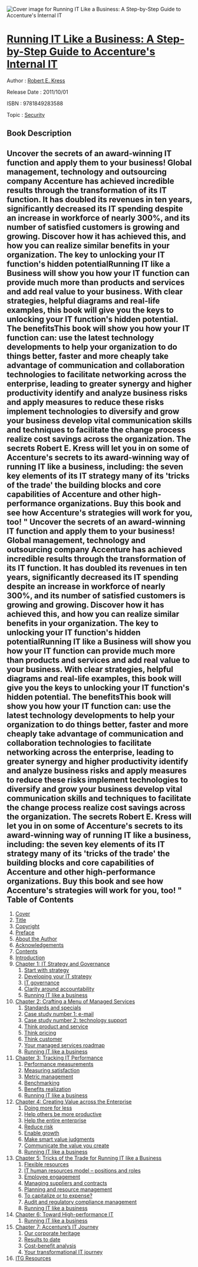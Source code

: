 ![Cover image for Running IT Like a Business: A Step-by-Step Guide to Accenture&#39;s Internal IT](https://imgdetail.ebookreading.net/cover/cover/security/EB9781849283588.jpg)

[Running IT Like a Business: A Step-by-Step Guide to Accenture&#39;s Internal IT](https://ebookreading.net/view/book/Running+IT+Like+a+Business%3A+A+Step-by-Step+Guide+to+Accenture%26%2339%3Bs+Internal+IT-EB9781849283588_1.html "Running IT Like a Business: A Step-by-Step Guide to Accenture&#39;s Internal IT")
====================================================================================================================

Author : [Robert E. Kress](https://ebookreading.net/search/author/Robert+E.+Kress)

Release Date : 2011/10/01

ISBN : 9781849283588

Topic : [Security](https://ebookreading.net/search/category/security)

Book Description
-----------------

Uncover the secrets of an award-winning IT function and apply them to your business!
Global management, technology and outsourcing company Accenture has achieved incredible results through the transformation of its IT function. It has doubled its revenues in ten years, significantly decreased its IT spending despite an increase in workforce of nearly 300%, and its number of satisfied customers is growing and growing. Discover how it has achieved this, and how you can realize similar benefits in your organization.
The key to unlocking your IT function's hidden potentialRunning IT like a Business will show you how your IT function can provide much more than products and services and add real value to your business. With clear strategies, helpful diagrams and real-life examples, this book will give you the keys to unlocking your IT function's hidden potential.
The benefitsThis book will show you how your IT function can:
use the latest technology developments to help your organization to do things better, faster and more cheaply take advantage of communication and collaboration technologies to facilitate networking across the enterprise, leading to greater synergy and higher productivity identify and analyze business risks and apply measures to reduce these risks implement technologies to diversify and grow your business develop vital communication skills and techniques to facilitate the change process realize cost savings across the organization. The secrets
Robert E. Kress will let you in on some of Accenture's secrets to its award-winning way of running IT like a business, including:
the seven key elements of its IT strategy many of its 'tricks of the trade' the building blocks and core capabilities of Accenture and other high-performance organizations. Buy this book and see how Accenture's strategies will work for you, too!
"               Uncover the secrets of an award-winning IT function and apply them to your business!
Global management, technology and outsourcing company Accenture has achieved incredible results through the transformation of its IT function. It has doubled its revenues in ten years, significantly decreased its IT spending despite an increase in workforce of nearly 300%, and its number of satisfied customers is growing and growing. Discover how it has achieved this, and how you can realize similar benefits in your organization.
The key to unlocking your IT function's hidden potentialRunning IT like a Business will show you how your IT function can provide much more than products and services and add real value to your business. With clear strategies, helpful diagrams and real-life examples, this book will give you the keys to unlocking your IT function's hidden potential.
The benefitsThis book will show you how your IT function can:
use the latest technology developments to help your organization to do things better, faster and more cheaply take advantage of communication and collaboration technologies to facilitate networking across the enterprise, leading to greater synergy and higher productivity identify and analyze business risks and apply measures to reduce these risks implement technologies to diversify and grow your business develop vital communication skills and techniques to facilitate the change process realize cost savings across the organization. The secrets
Robert E. Kress will let you in on some of Accenture's secrets to its award-winning way of running IT like a business, including:
the seven key elements of its IT strategy many of its 'tricks of the trade' the building blocks and core capabilities of Accenture and other high-performance organizations. Buy this book and see how Accenture's strategies will work for you, too!
"               
Table of Contents
-----------------

1. [Cover](https://ebookreading.net/view/book/Running+IT+Like+a+Business%3A+A+Step-by-Step+Guide+to+Accenture%26%2339%3Bs+Internal+IT-EB9781849283588_1.html)
1. [Title](https://ebookreading.net/view/book/Running+IT+Like+a+Business%3A+A+Step-by-Step+Guide+to+Accenture%26%2339%3Bs+Internal+IT-EB9781849283588_3.html)
1. [Copyright](https://ebookreading.net/view/book/Running+IT+Like+a+Business%3A+A+Step-by-Step+Guide+to+Accenture%26%2339%3Bs+Internal+IT-EB9781849283588_4.html)
1. [Preface](https://ebookreading.net/view/book/Running+IT+Like+a+Business%3A+A+Step-by-Step+Guide+to+Accenture%26%2339%3Bs+Internal+IT-EB9781849283588_5.html)
1. [About the Author](https://ebookreading.net/view/book/Running+IT+Like+a+Business%3A+A+Step-by-Step+Guide+to+Accenture%26%2339%3Bs+Internal+IT-EB9781849283588_6.html)
1. [Acknowledgements](https://ebookreading.net/view/book/Running+IT+Like+a+Business%3A+A+Step-by-Step+Guide+to+Accenture%26%2339%3Bs+Internal+IT-EB9781849283588_7.html)
1. [Contents](https://ebookreading.net/view/book/Running+IT+Like+a+Business%3A+A+Step-by-Step+Guide+to+Accenture%26%2339%3Bs+Internal+IT-EB9781849283588_8.html)
1. [Introduction](https://ebookreading.net/view/book/Running+IT+Like+a+Business%3A+A+Step-by-Step+Guide+to+Accenture%26%2339%3Bs+Internal+IT-EB9781849283588_9.html)
1. [Chapter 1: IT Strategy and Governance](https://ebookreading.net/view/book/Running+IT+Like+a+Business%3A+A+Step-by-Step+Guide+to+Accenture%26%2339%3Bs+Internal+IT-EB9781849283588_10.html)
    1. [Start with strategy](https://ebookreading.net/view/book/Running+IT+Like+a+Business%3A+A+Step-by-Step+Guide+to+Accenture%26%2339%3Bs+Internal+IT-EB9781849283588_10.html#ch1-1)
    1. [Developing your IT strategy](https://ebookreading.net/view/book/Running+IT+Like+a+Business%3A+A+Step-by-Step+Guide+to+Accenture%26%2339%3Bs+Internal+IT-EB9781849283588_10.html#ch1-2)
    1. [IT governance](https://ebookreading.net/view/book/Running+IT+Like+a+Business%3A+A+Step-by-Step+Guide+to+Accenture%26%2339%3Bs+Internal+IT-EB9781849283588_10.html#ch1-3)
    1. [Clarity around accountability](https://ebookreading.net/view/book/Running+IT+Like+a+Business%3A+A+Step-by-Step+Guide+to+Accenture%26%2339%3Bs+Internal+IT-EB9781849283588_10.html#ch1-4)
    1. [Running IT like a business](https://ebookreading.net/view/book/Running+IT+Like+a+Business%3A+A+Step-by-Step+Guide+to+Accenture%26%2339%3Bs+Internal+IT-EB9781849283588_10.html#ch1-5)
1. [Chapter 2: Crafting a Menu of Managed Services](https://ebookreading.net/view/book/Running+IT+Like+a+Business%3A+A+Step-by-Step+Guide+to+Accenture%26%2339%3Bs+Internal+IT-EB9781849283588_11.html)
    1. [Standards and specials](https://ebookreading.net/view/book/Running+IT+Like+a+Business%3A+A+Step-by-Step+Guide+to+Accenture%26%2339%3Bs+Internal+IT-EB9781849283588_11.html#ch2-1)
    1. [Case study number 1: e-mail](https://ebookreading.net/view/book/Running+IT+Like+a+Business%3A+A+Step-by-Step+Guide+to+Accenture%26%2339%3Bs+Internal+IT-EB9781849283588_11.html#ch2-2)
    1. [Case study number 2: technology support](https://ebookreading.net/view/book/Running+IT+Like+a+Business%3A+A+Step-by-Step+Guide+to+Accenture%26%2339%3Bs+Internal+IT-EB9781849283588_11.html#ch2-3)
    1. [Think product and service](https://ebookreading.net/view/book/Running+IT+Like+a+Business%3A+A+Step-by-Step+Guide+to+Accenture%26%2339%3Bs+Internal+IT-EB9781849283588_11.html#ch2-4)
    1. [Think pricing](https://ebookreading.net/view/book/Running+IT+Like+a+Business%3A+A+Step-by-Step+Guide+to+Accenture%26%2339%3Bs+Internal+IT-EB9781849283588_11.html#ch2-5)
    1. [Think customer](https://ebookreading.net/view/book/Running+IT+Like+a+Business%3A+A+Step-by-Step+Guide+to+Accenture%26%2339%3Bs+Internal+IT-EB9781849283588_11.html#ch2-6)
    1. [Your managed services roadmap](https://ebookreading.net/view/book/Running+IT+Like+a+Business%3A+A+Step-by-Step+Guide+to+Accenture%26%2339%3Bs+Internal+IT-EB9781849283588_11.html#ch2-7)
    1. [Running IT like a business](https://ebookreading.net/view/book/Running+IT+Like+a+Business%3A+A+Step-by-Step+Guide+to+Accenture%26%2339%3Bs+Internal+IT-EB9781849283588_11.html#ch2-8)
1. [Chapter 3: Tracking IT Performance](https://ebookreading.net/view/book/Running+IT+Like+a+Business%3A+A+Step-by-Step+Guide+to+Accenture%26%2339%3Bs+Internal+IT-EB9781849283588_12.html)
    1. [Performance measurements](https://ebookreading.net/view/book/Running+IT+Like+a+Business%3A+A+Step-by-Step+Guide+to+Accenture%26%2339%3Bs+Internal+IT-EB9781849283588_12.html#ch3-1)
    1. [Measuring satisfaction](https://ebookreading.net/view/book/Running+IT+Like+a+Business%3A+A+Step-by-Step+Guide+to+Accenture%26%2339%3Bs+Internal+IT-EB9781849283588_12.html#ch3-2)
    1. [Metric management](https://ebookreading.net/view/book/Running+IT+Like+a+Business%3A+A+Step-by-Step+Guide+to+Accenture%26%2339%3Bs+Internal+IT-EB9781849283588_12.html#ch3-3)
    1. [Benchmarking](https://ebookreading.net/view/book/Running+IT+Like+a+Business%3A+A+Step-by-Step+Guide+to+Accenture%26%2339%3Bs+Internal+IT-EB9781849283588_12.html#ch3-4)
    1. [Benefits realization](https://ebookreading.net/view/book/Running+IT+Like+a+Business%3A+A+Step-by-Step+Guide+to+Accenture%26%2339%3Bs+Internal+IT-EB9781849283588_12.html#ch3-5)
    1. [Running IT like a business](https://ebookreading.net/view/book/Running+IT+Like+a+Business%3A+A+Step-by-Step+Guide+to+Accenture%26%2339%3Bs+Internal+IT-EB9781849283588_12.html#ch3-6)
1. [Chapter 4: Creating Value across the Enterprise](https://ebookreading.net/view/book/Running+IT+Like+a+Business%3A+A+Step-by-Step+Guide+to+Accenture%26%2339%3Bs+Internal+IT-EB9781849283588_13.html)
    1. [Doing more for less](https://ebookreading.net/view/book/Running+IT+Like+a+Business%3A+A+Step-by-Step+Guide+to+Accenture%26%2339%3Bs+Internal+IT-EB9781849283588_13.html#ch4-1)
    1. [Help others be more productive](https://ebookreading.net/view/book/Running+IT+Like+a+Business%3A+A+Step-by-Step+Guide+to+Accenture%26%2339%3Bs+Internal+IT-EB9781849283588_13.html#ch4-2)
    1. [Help the entire enterprise](https://ebookreading.net/view/book/Running+IT+Like+a+Business%3A+A+Step-by-Step+Guide+to+Accenture%26%2339%3Bs+Internal+IT-EB9781849283588_13.html#ch4-3)
    1. [Reduce risk](https://ebookreading.net/view/book/Running+IT+Like+a+Business%3A+A+Step-by-Step+Guide+to+Accenture%26%2339%3Bs+Internal+IT-EB9781849283588_13.html#ch4-4)
    1. [Enable growth](https://ebookreading.net/view/book/Running+IT+Like+a+Business%3A+A+Step-by-Step+Guide+to+Accenture%26%2339%3Bs+Internal+IT-EB9781849283588_13.html#ch4-5)
    1. [Make smart value judgments](https://ebookreading.net/view/book/Running+IT+Like+a+Business%3A+A+Step-by-Step+Guide+to+Accenture%26%2339%3Bs+Internal+IT-EB9781849283588_13.html#ch4-6)
    1. [Communicate the value you create](https://ebookreading.net/view/book/Running+IT+Like+a+Business%3A+A+Step-by-Step+Guide+to+Accenture%26%2339%3Bs+Internal+IT-EB9781849283588_13.html#ch4-7)
    1. [Running IT like a business](https://ebookreading.net/view/book/Running+IT+Like+a+Business%3A+A+Step-by-Step+Guide+to+Accenture%26%2339%3Bs+Internal+IT-EB9781849283588_13.html#ch4-8)
1. [Chapter 5: Tricks of the Trade for Running IT like a Business](https://ebookreading.net/view/book/Running+IT+Like+a+Business%3A+A+Step-by-Step+Guide+to+Accenture%26%2339%3Bs+Internal+IT-EB9781849283588_14.html)
    1. [Flexible resources](https://ebookreading.net/view/book/Running+IT+Like+a+Business%3A+A+Step-by-Step+Guide+to+Accenture%26%2339%3Bs+Internal+IT-EB9781849283588_14.html#ch5-1)
    1. [IT human resources model – positions and roles](https://ebookreading.net/view/book/Running+IT+Like+a+Business%3A+A+Step-by-Step+Guide+to+Accenture%26%2339%3Bs+Internal+IT-EB9781849283588_14.html#ch5-2)
    1. [Employee engagement](https://ebookreading.net/view/book/Running+IT+Like+a+Business%3A+A+Step-by-Step+Guide+to+Accenture%26%2339%3Bs+Internal+IT-EB9781849283588_14.html#ch5-3)
    1. [Managing suppliers and contracts](https://ebookreading.net/view/book/Running+IT+Like+a+Business%3A+A+Step-by-Step+Guide+to+Accenture%26%2339%3Bs+Internal+IT-EB9781849283588_14.html#ch5-4)
    1. [Planning and resource management](https://ebookreading.net/view/book/Running+IT+Like+a+Business%3A+A+Step-by-Step+Guide+to+Accenture%26%2339%3Bs+Internal+IT-EB9781849283588_14.html#ch5-5)
    1. [To capitalize or to expense?](https://ebookreading.net/view/book/Running+IT+Like+a+Business%3A+A+Step-by-Step+Guide+to+Accenture%26%2339%3Bs+Internal+IT-EB9781849283588_14.html#ch5-6)
    1. [Audit and regulatory compliance management](https://ebookreading.net/view/book/Running+IT+Like+a+Business%3A+A+Step-by-Step+Guide+to+Accenture%26%2339%3Bs+Internal+IT-EB9781849283588_14.html#ch5-7)
    1. [Running IT like a business](https://ebookreading.net/view/book/Running+IT+Like+a+Business%3A+A+Step-by-Step+Guide+to+Accenture%26%2339%3Bs+Internal+IT-EB9781849283588_14.html#ch5-8)
1. [Chapter 6: Toward High-performance IT](https://ebookreading.net/view/book/Running+IT+Like+a+Business%3A+A+Step-by-Step+Guide+to+Accenture%26%2339%3Bs+Internal+IT-EB9781849283588_15.html)
    1. [Running IT like a business](https://ebookreading.net/view/book/Running+IT+Like+a+Business%3A+A+Step-by-Step+Guide+to+Accenture%26%2339%3Bs+Internal+IT-EB9781849283588_15.html#ch6-1)
1. [Chapter 7: Accenture’s IT Journey](https://ebookreading.net/view/book/Running+IT+Like+a+Business%3A+A+Step-by-Step+Guide+to+Accenture%26%2339%3Bs+Internal+IT-EB9781849283588_16.html)
    1. [Our corporate heritage](https://ebookreading.net/view/book/Running+IT+Like+a+Business%3A+A+Step-by-Step+Guide+to+Accenture%26%2339%3Bs+Internal+IT-EB9781849283588_16.html#ch7-1)
    1. [Results to date](https://ebookreading.net/view/book/Running+IT+Like+a+Business%3A+A+Step-by-Step+Guide+to+Accenture%26%2339%3Bs+Internal+IT-EB9781849283588_16.html#ch7-2)
    1. [Cost-benefit analysis](https://ebookreading.net/view/book/Running+IT+Like+a+Business%3A+A+Step-by-Step+Guide+to+Accenture%26%2339%3Bs+Internal+IT-EB9781849283588_16.html#ch7-3)
    1. [Your transformational IT journey](https://ebookreading.net/view/book/Running+IT+Like+a+Business%3A+A+Step-by-Step+Guide+to+Accenture%26%2339%3Bs+Internal+IT-EB9781849283588_16.html#ch7-4)
1. [ITG Resources](https://ebookreading.net/view/book/Running+IT+Like+a+Business%3A+A+Step-by-Step+Guide+to+Accenture%26%2339%3Bs+Internal+IT-EB9781849283588_17.html)
